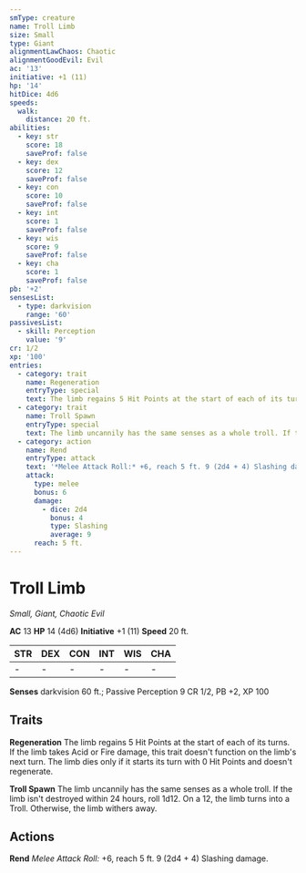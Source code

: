 ```yaml
---
smType: creature
name: Troll Limb
size: Small
type: Giant
alignmentLawChaos: Chaotic
alignmentGoodEvil: Evil
ac: '13'
initiative: +1 (11)
hp: '14'
hitDice: 4d6
speeds:
  walk:
    distance: 20 ft.
abilities:
  - key: str
    score: 18
    saveProf: false
  - key: dex
    score: 12
    saveProf: false
  - key: con
    score: 10
    saveProf: false
  - key: int
    score: 1
    saveProf: false
  - key: wis
    score: 9
    saveProf: false
  - key: cha
    score: 1
    saveProf: false
pb: '+2'
sensesList:
  - type: darkvision
    range: '60'
passivesList:
  - skill: Perception
    value: '9'
cr: 1/2
xp: '100'
entries:
  - category: trait
    name: Regeneration
    entryType: special
    text: The limb regains 5 Hit Points at the start of each of its turns. If the limb takes Acid or Fire damage, this trait doesn't function on the limb's next turn. The limb dies only if it starts its turn with 0 Hit Points and doesn't regenerate.
  - category: trait
    name: Troll Spawn
    entryType: special
    text: The limb uncannily has the same senses as a whole troll. If the limb isn't destroyed within 24 hours, roll 1d12. On a 12, the limb turns into a Troll. Otherwise, the limb withers away.
  - category: action
    name: Rend
    entryType: attack
    text: '*Melee Attack Roll:* +6, reach 5 ft. 9 (2d4 + 4) Slashing damage.'
    attack:
      type: melee
      bonus: 6
      damage:
        - dice: 2d4
          bonus: 4
          type: Slashing
          average: 9
      reach: 5 ft.
---
```


# Troll Limb
*Small, Giant, Chaotic Evil*

**AC** 13
**HP** 14 (4d6)
**Initiative** +1 (11)
**Speed** 20 ft.

| STR | DEX | CON | INT | WIS | CHA |
| --- | --- | --- | --- | --- | --- |
| - | - | - | - | - | - |

**Senses** darkvision 60 ft.; Passive Perception 9
CR 1/2, PB +2, XP 100

## Traits

**Regeneration**
The limb regains 5 Hit Points at the start of each of its turns. If the limb takes Acid or Fire damage, this trait doesn't function on the limb's next turn. The limb dies only if it starts its turn with 0 Hit Points and doesn't regenerate.

**Troll Spawn**
The limb uncannily has the same senses as a whole troll. If the limb isn't destroyed within 24 hours, roll 1d12. On a 12, the limb turns into a Troll. Otherwise, the limb withers away.

## Actions

**Rend**
*Melee Attack Roll:* +6, reach 5 ft. 9 (2d4 + 4) Slashing damage.

